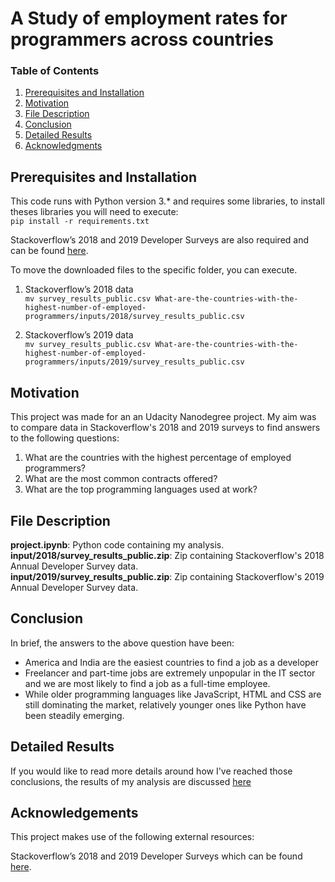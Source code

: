 # A Study of employment rates for programmers across countries

### Table of Contents

1. [Prerequisites and Installation](#Prerequisites)
2. [Motivation](#motivation)
3. [File Description](#files)
4. [Conclusion](#conclusion)
5. [Detailed Results](#results)
6. [Acknowledgments](#licensing)

## Prerequisites and Installation <a name="Prerequisites"></a>

This code runs with Python version 3.* and requires some libraries, to install theses libraries you will need to execute: </br>
` pip install -r requirements.txt `

Stackoverflow’s 2018 and 2019  Developer Surveys are also required and can be found [here](https://insights.stackoverflow.com/survey). </br>

To move the downloaded files to the specific folder, you can execute. </br>

1. Stackoverflow’s 2018 data </br>
` mv survey_results_public.csv What-are-the-countries-with-the-highest-number-of-employed-programmers/inputs/2018/survey_results_public.csv `</br>

2. Stackoverflow’s 2019 data </br>
` mv survey_results_public.csv What-are-the-countries-with-the-highest-number-of-employed-programmers/inputs/2019/survey_results_public.csv `</br>

## Motivation <a name="motivation"></a>

This project was made for an an Udacity Nanodegree project. My aim was to compare data in Stackoverflow's 2018 and 2019 surveys to find answers to the following questions:</br>
1. What are the countries with the highest percentage of employed programmers? </br>
2. What are the most common contracts offered? </br>
3. What are the top programming languages used at work? </br>

## File Description <a name="files"></a>

**project.ipynb**: Python code containing my analysis. </br>
**input/2018/survey_results_public.zip**: Zip containing Stackoverflow's 2018 Annual Developer Survey data. </br>
**input/2019/survey_results_public.zip**: Zip containing Stackoverflow's 2019 Annual Developer Survey data. </br>

## Conclusion <a name="conclusion"></a>
In brief, the answers to the above question have been:
* America and India are the easiest countries to find a job as a developer
* Freelancer and part-time jobs are extremely unpopular in the IT sector and we are most likely to find a job as a full-time employee.
* While older programming languages like JavaScript, HTML and CSS are still dominating the market, relatively younger ones ​​like Python have been steadily emerging.

## Detailed Results <a name="results"></a>
If you would like to read more details around how I've reached those conclusions, the results of my analysis are discussed [here](https://medium.com/@marco.altamura88/what-are-the-countries-with-the-highest-percentage-of-employed-programmers-b65b29ed9be4)

## Acknowledgements<a name="licensing"></a>
This project makes use of the following external resources:

Stackoverflow’s 2018 and 2019 Developer Surveys which can be found [here](https://medium.com/@marco.altamura88/using-pyspark-to-predict-sparkifys-users-churn-rate-5e105d7fcdc0).
